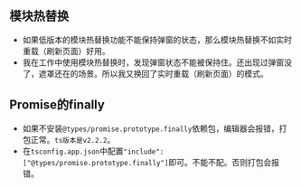 ## 模块热替换
* 如果低版本的模块热替换功能不能保持弹窗的状态，那么模块热替换不如实时重载（刷新页面）好用。
* 我在工作中使用模块热替换时，发现弹窗状态不能被保持住。还出现过弹窗没了，遮罩还在的场景。所以我又换回了实时重载（刷新页面）的模式。

## Promise的finally
* 如果不安装`@types/promise.prototype.finally`依赖包，编辑器会报错，打包正常。`ts版本是v2.2.2`。
* 在`tsconfig.app.json`中配置`"include": ["@types/promise.prototype.finally"]`即可。不能不配。否则打包会报错。
